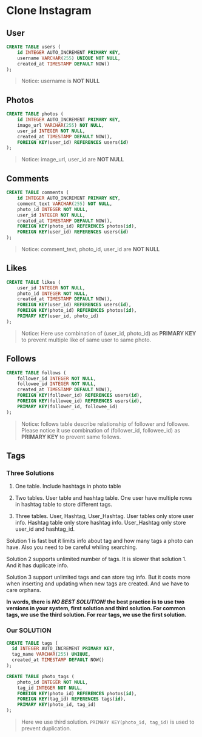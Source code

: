 # Clone Instagram

## User
```sql
CREATE TABLE users (
    id INTEGER AUTO_INCREMENT PRIMARY KEY,
    username VARCHAR(255) UNIQUE NOT NULL,
    created_at TIMESTAMP DEFAULT NOW()
);
```
> Notice: username is **NOT NULL**
## Photos
```sql
CREATE TABLE photos (
    id INTEGER AUTO_INCREMENT PRIMARY KEY,
    image_url VARCHAR(255) NOT NULL,
    user_id INTEGER NOT NULL,
    created_at TIMESTAMP DEFAULT NOW(),
    FOREIGN KEY(user_id) REFERENCES users(id)
);
```
> Notice: image_url, user_id are **NOT NULL**
## Comments
```sql
CREATE TABLE comments (
    id INTEGER AUTO_INCREMENT PRIMARY KEY,
    comment_text VARCHAR(255) NOT NULL,
    photo_id INTEGER NOT NULL,
    user_id INTEGER NOT NULL,
    created_at TIMESTAMP DEFAULT NOW(),
    FOREIGN KEY(photo_id) REFERENCES photos(id),
    FOREIGN KEY(user_id) REFERENCES users(id)
);
```
> Notice: comment_text, photo_id, user_id are **NOT NULL**

## Likes
```sql
CREATE TABLE likes (
    user_id INTEGER NOT NULL,
    photo_id INTEGER NOT NULL,
    created_at TIMESTAMP DEFAULT NOW(),
    FOREIGN KEY(user_id) REFERENCES users(id),
    FOREIGN KEY(photo_id) REFERENCES photos(id),
    PRIMARY KEY(user_id, photo_id)
);
```
> Notice: Here use combination of (user_id, photo_id) as **PRIMARY KEY** to prevent multiple like of same user to same photo.

## Follows
```sql
CREATE TABLE follows (
    follower_id INTEGER NOT NULL,
    followee_id INTEGER NOT NULL,
    created_at TIMESTAMP DEFAULT NOW(),
    FOREIGN KEY(follower_id) REFERENCES users(id),
    FOREIGN KEY(followee_id) REFERENCES users(id),
    PRIMARY KEY(follower_id, followee_id)
);
```
> Notice: follows table describe relationship of follower and followee. Please notice it use combination of (follower_id, followee_id) as **PRIMARY KEY** to prevent same follows.

## Tags
### Three Solutions

1. One table. Include hashtags in photo table

2. Two tables. User table and hashtag table. One user have multiple rows in hashtag table to store different tags.

3. Three tables. User, Hashtag, User_Hashtag. User tables only store user info. Hashtag table only store hashtag info. User_Hashtag only store user_id and hashtag_id.

Solution 1 is fast but it limits info about tag and how many tags a photo can have. Also you need to be careful whiling searching.

Solution 2 supports unlimited number of tags. It is slower that solution 1. And it has duplicate info.

Solution 3 support unlimited tags and can store tag info. But it costs more when inserting and updating when new tags are created. And we have to care orphans.

**In words, there is *NO BEST SOLUTION!* the best practice is to use two versions in your system, first solution and third solution.
For common tags, we use the third solution. For rear tags, we use the first solution.**

### Our SOLUTION
```sql
CREATE TABLE tags (
  id INTEGER AUTO_INCREMENT PRIMARY KEY,
  tag_name VARCHAR(255) UNIQUE,
  created_at TIMESTAMP DEFAULT NOW()
);

CREATE TABLE photo_tags (
    photo_id INTEGER NOT NULL,
    tag_id INTEGER NOT NULL,
    FOREIGN KEY(photo_id) REFERENCES photos(id),
    FOREIGN KEY(tag_id) REFERENCES tags(id),
    PRIMARY KEY(photo_id, tag_id)
);
```
> Here we use third solution. `PRIMARY KEY(photo_id, tag_id)` is used to prevent duplication. 
